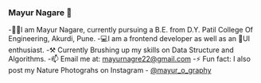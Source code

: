 ### Mayur Nagare 👋

<!--
**mayur2139/mayur2139** is a ✨ _special_ ✨ repository because its `README.md` (this file) appears on your GitHub profile.
-->
-👨‍🎓I am Mayur Nagare, currently pursuing a B.E. from D.Y. Patil College Of Engineering, Akurdi, Pune.
-💻I am a frontend developer as well as an 📱UI enthusiast.
-⚒️ Currently Brushing up my skills on Data Structure and Algorithms.
-📫 Email me at: mayurnagre22@gmail.com
-⚡ Fun fact:  I also post my Nature Photograhs on Instagram - <a href="https://www.instagram.com/mayur_o_graphy/">@mayur_o_graphy</a>
